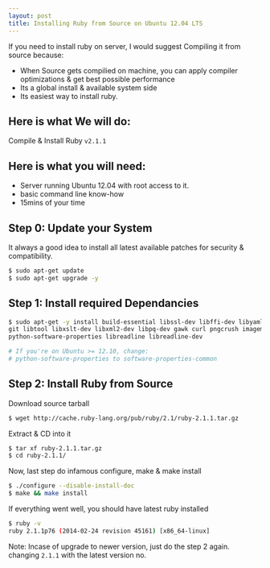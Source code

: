 ```yaml
---
layout: post
title: Installing Ruby from Source on Ubuntu 12.04 LTS
---
```


If you need to install ruby on server, I would suggest Compiling it from source because:


  - When Source gets compilied on machine, you can apply compiler optimizations & get best possible performance
  - Its a global install & available system side
  - Its easiest way to install ruby.

## Here is what We will do:
Compile & Install Ruby `v2.1.1`

## Here is what you will need:

 - Server running Ubuntu 12.04 with root access to it.
 - basic command line know-how
 - 15mins of your time

## Step 0: Update your System
It always a good idea to install all latest available patches for security & compatibility.

```sh
$ sudo apt-get update
$ sudo apt-get upgrade -y
```


## Step 1: Install required Dependancies

```sh
$ sudo apt-get -y install build-essential libssl-dev libffi-dev libyaml-dev \
git libtool libxslt-dev libxml2-dev libpq-dev gawk curl pngcrush imagemagick \
python-software-properties libreadline libreadline-dev

# If you're on Ubuntu >= 12.10, change:
# python-software-properties to software-properties-common
```

## Step 2: Install Ruby from Source

Download source tarball

```sh
$ wget http://cache.ruby-lang.org/pub/ruby/2.1/ruby-2.1.1.tar.gz
```
Extract & CD into it

```sh
$ tar xf ruby-2.1.1.tar.gz
$ cd ruby-2.1.1/
```

Now, last step do infamous configure, make & make install

```sh
$ ./configure --disable-install-doc
$ make && make install
```
If everything went well, you should have latest ruby installed

```sh
$ ruby -v
ruby 2.1.1p76 (2014-02-24 revision 45161) [x86_64-linux]
```

Note: Incase of upgrade to newer version, just do the step 2 again. changing `2.1.1` with the latest version no.
